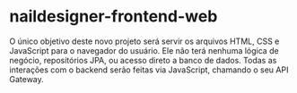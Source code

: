 # naildesigner-frontend-web
O único objetivo deste novo projeto será servir os arquivos HTML, CSS e JavaScript para o navegador do usuário. Ele não terá nenhuma lógica de negócio, repositórios JPA, ou acesso direto a banco de dados. Todas as interações com o backend serão feitas via JavaScript, chamando o seu API Gateway.
